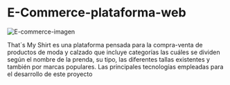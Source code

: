 # E-Commerce-plataforma-web

![E-commerce-imagen](https://github.com/user-attachments/assets/07986ebe-6cce-484f-a3c5-424da1cce7f1)

That´s My Shirt es una plataforma pensada para la compra-venta de productos de moda y calzado que incluye categorías las cuáles se dividen según el nombre de la prenda, su tipo, las diferentes tallas existentes y también por marcas populares.
Las principales tecnologías empleadas para el desarrollo de este proyecto
